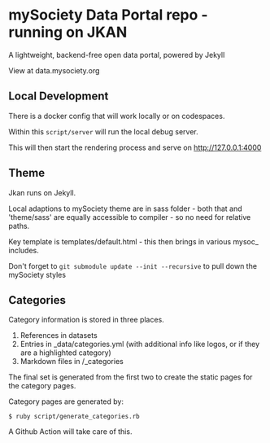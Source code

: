# mySociety Data Portal repo - running on JKAN

A lightweight, backend-free open data portal, powered by Jekyll

View at data.mysociety.org

## Local Development

There is a docker config that will work locally or on codespaces. 

Within this `script/server` will run the local debug server.

This will then start the rendering process and serve on http://127.0.0.1:4000

## Theme

Jkan runs on Jekyll.

Local adaptions to mySociety theme are in sass folder - both that and 'theme/sass' are equally accessible to compiler - so no need for relative paths. 

Key template is templates/default.html - this then brings in various mysoc_ includes. 

Don't forget to `git submodule update --init --recursive` to pull down the mySociety styles

## Categories

Category information is stored in three places. 
 
1. References in datasets
2. Entries in _data/categories.yml (with additional info like logos, or if they are a highlighted category)
3. Markdown files in /_categories

The final set is generated from the first two to create the static pages for the category pages. 

Category pages are generated by:

    $ ruby script/generate_categories.rb

A Github Action will take care of this.

